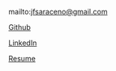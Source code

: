 mailto:jfsaraceno@gmail.com

[Github](https://github.com/OneGneissGuy)

[LinkedIn](https://www.linkedin.com/in/john-franco-saraceno-7a780751)

[Resume](https://drive.google.com/file/d/0B2L5vO5VPcM2TkliZ1QydFJXSVU/view?usp=drivesdk)

